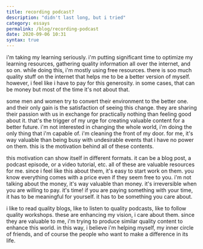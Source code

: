 ```yaml
---
title: recording podcast?
description: "didn't last long, but i tried" 
category: essays
permalink: /blog/recording-podcast
date: 2020-09-06 10:31
syntax: true
---
```

i'm taking my learning seriously. i'm putting significant time to optimize my learning resources, gathering quality information all over the internet, and so on. while doing this, i'm mostly using free resources. there is soo much quality stuff on the internet that helps me to be a better version of myself. however, i feel like i have to pay for this generosity. in some cases, that can be money but most of the time it's not about that. 

some men and women try to convert their environment to the better one. and their only gain is the satisfaction of seeing this change. they are sharing their passion with us in exchange for practically nothing than feeling good about it. that's the trigger of my urge for creating valuable content for a better future. i'm not interested in changing the whole world, i'm doing the only thing that i'm capable of. i'm cleaning the front of my door. for me, it's way valuable than being busy with undesirable events that i have no power on them. this is the motivation behind all of these contents.

this motivation can show itself in different formats. it can be a blog post, a podcast episode, or a video tutorial, etc. all of these are valuable resources for me. since i feel like this about them, it's easy to start work on them. you know everything comes with a price even if they seem free to you. i'm not talking about the money, it's way valuable than money. it's irreversible when you are willing to pay. it's time! if you are paying something with your time, it has to be meaningful for yourself. it has to be something you care about. 

i like to read quality blogs, like to listen to quality podcasts, like to follow quality workshops. these are enhancing my vision, i care about them. since they are valuable to me, i'm trying to produce similar quality content to enhance this world. in this way, i believe i'm helping myself, my inner circle of friends, and of course the people who want to make a difference in its life.
